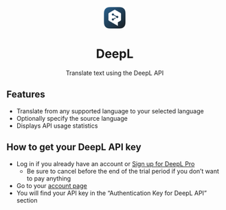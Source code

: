 <div align="center">
  <img
    src="https://github.com/pindab0ter/raycast-deepl/blob/main/assets/command-icon.png"
    width="50"
  />
  <h1>
    DeepL
  </h1>

Translate text using the DeepL API
</div>

## Features

* Translate from any supported language to your selected language
* Optionally specify the source language
* Displays API usage statistics

## How to get your DeepL API key

* Log in if you already have an account or [Sign up for DeepL Pro](https://www.deepl.com/pro)
    * Be sure to cancel before the end of the trial period if you don’t want to pay anything
* Go to your [account page](https://www.deepl.com/account/summary)
* You will find your API key in the “Authentication Key for DeepL API” section
